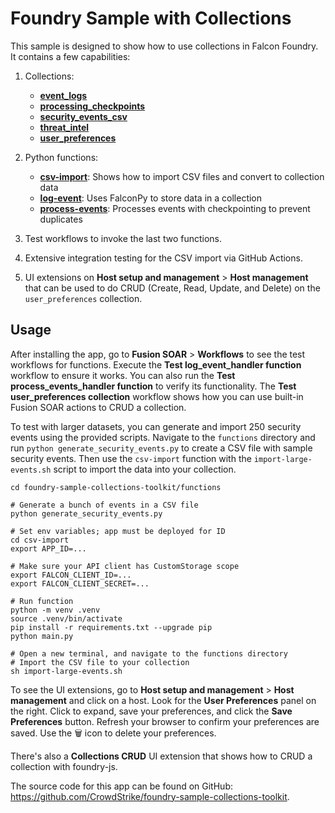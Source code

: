 # Foundry Sample with Collections

This sample is designed to show how to use collections in Falcon Foundry. It contains a few capabilities:

1. Collections:

   - [**event_logs**](collections/event_logs.json)
   - [**processing_checkpoints**](collections/processing_checkpoints.json)
   - [**security_events_csv**](collections/security_events_csv.json)
   - [**threat_intel**](collections/threat_intel.json)
   - [**user_preferences**](collections/user_preferences.json)

2. Python functions:

   - [**csv-import**](functions/csv-import/main.py): Shows how to import CSV files and convert to collection data
   - [**log-event**](functions/log-event/main.py): Uses FalconPy to store data in a collection
   - [**process-events**](functions/process-events/main.py): Processes events with checkpointing to prevent
     duplicates

3. Test workflows to invoke the last two functions.
4. Extensive integration testing for the CSV import via GitHub Actions.
5. UI extensions on **Host setup and management** > **Host management** that can be used to do CRUD (Create, Read, Update, and Delete) on the `user_preferences` collection.

## Usage

After installing the app, go to **Fusion SOAR** > **Workflows** to see the test workflows for functions. Execute the **Test log_event_handler function** workflow to ensure it works. You can also run the **Test process_events_handler function** to verify its functionality. The **Test user_preferences collection** workflow shows how you can use built-in Fusion SOAR actions to CRUD a collection.

To test with larger datasets, you can generate and import 250 security events using the provided scripts. Navigate to the `functions` directory and run `python generate_security_events.py` to create a CSV file with sample security events. Then use the `csv-import` function with the `import-large-events.sh` script to import the data into your collection.

```shell
cd foundry-sample-collections-toolkit/functions

# Generate a bunch of events in a CSV file
python generate_security_events.py

# Set env variables; app must be deployed for ID
cd csv-import
export APP_ID=...

# Make sure your API client has CustomStorage scope
export FALCON_CLIENT_ID=... 
export FALCON_CLIENT_SECRET=...

# Run function
python -m venv .venv
source .venv/bin/activate
pip install -r requirements.txt --upgrade pip
python main.py

# Open a new terminal, and navigate to the functions directory 
# Import the CSV file to your collection
sh import-large-events.sh
``` 

To see the UI extensions, go to **Host setup and management** > **Host management** and click on a host. Look for the **User Preferences** panel on the right. Click to expand, save your preferences, and click the **Save Preferences** button. Refresh your browser to confirm your preferences are saved. Use the 🗑️ icon to delete your preferences. 

There's also a **Collections CRUD** UI extension that shows how to CRUD a collection with foundry-js. 

The source code for this app can be found on GitHub: <https://github.com/CrowdStrike/foundry-sample-collections-toolkit>. 
